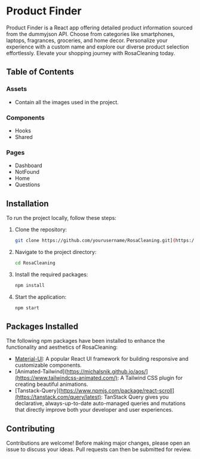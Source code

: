 # Product Finder

Product Finder is a React app offering detailed product information sourced from the dummyjson API. Choose from categories like smartphones, laptops, fragrances, groceries, and home decor. Personalize your experience with a custom name and explore our diverse product selection effortlessly. Elevate your shopping journey with RosaCleaning today.
 
## Table of Contents
### Assets
- Contain all the images used in the project.
### Components
- Hooks
- Shared
### Pages
- Dashboard
- NotFound
- Home
- Questions

## Installation

To run the project locally, follow these steps:

1. Clone the repository:

    ```bash
    git clone https://github.com/yourusername/RosaCleaning.git](https://github.com/Braulin96/fitness.git)
    ```

2. Navigate to the project directory:

    ```bash
    cd RosaCleaning
    ```

3. Install the required packages:

    ```bash
    npm install
    ```

4. Start the application:

    ```bash
    npm start
    ```

## Packages Installed

The following npm packages have been installed to enhance the functionality and aesthetics of RosaCleaning:

- [Material-UI](https://mui.com/): A popular React UI framework for building responsive and customizable components.
- [Animated-Tailwind](https://michalsnik.github.io/aos/](https://www.tailwindcss-animated.com/): A Tailwind CSS plugin for creating beautiful animations.
- [Tanstack-Query](https://www.npmjs.com/package/react-scroll](https://tanstack.com/query/latest): TanStack Query gives you declarative, always-up-to-date auto-managed queries and mutations that directly improve both your developer and user experiences.

## Contributing

Contributions are welcome! Before making major changes, please open an issue to discuss your ideas. Pull requests can then be submitted for review.
